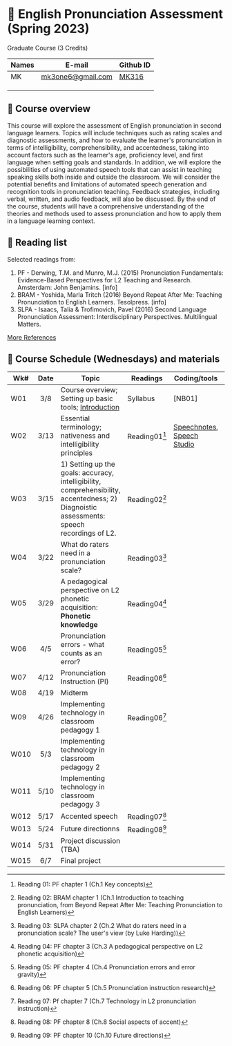 # 📕 English Pronunciation Assessment (Spring 2023)
Graduate Course (3 Credits)

|Names|E-mail|Github ID|
|--|--|--|
|MK|mk3one6@gmail.com|[MK316](https://github.com/mk316)|
||||
||||
||||


## 🍃 Course overview
This course will explore the assessment of English pronunciation in second language learners. Topics will include techniques such as rating scales and diagnostic assessments, and how to evaluate the learner's pronunciation in terms of intelligibility, comprehensibility, and accentedness, taking into account factors such as the learner's age, proficiency level, and first language when setting goals and standards. In addition, we will explore the possibilities of using automated speech tools that can assist in teaching speaking skills both inside and outside the classroom.  We will consider the potential benefits and limitations of automated speech generation and recognition tools in pronunciation teaching. Feedback strategies, including verbal, written, and audio feedback, will also be discussed. By the end of the course, students will have a comprehensive understanding of the theories and methods used to assess pronunciation and how to apply them in a language learning context.

## 🍃 Reading list

Selected readings from:

1. PF - Derwing, T.M. and Munro, M.J. (2015) Pronunciation Fundamentals: Evidence-Based Perspectives for L2 Teaching and Research. Amsterdam: John Benjamins. [info]
2. BRAM - Yoshida, Marla Tritch (2016) Beyond Repeat After Me: Teaching Pronunciation to English Learners. Tesolpress. [info]
3. SLPA - Isaacs, Talia & Trofimovich, Pavel (2016) Second Language Pronunciation Assessment: Interdisciplinary Perspectives. Multilingual Matters. 

[More References](https://github.com/MK316/Spring2023/blob/main/EPA/epa_ref.md)   

## 🍃 Course Schedule (Wednesdays) and materials


|Wk#|Date|Topic|Readings|Coding/tools|Assignments|
|--|:--:|--|--|--|--|
|W01|3/8|Course overview; Setting up basic tools; [Introduction](https://github.com/MK316/Spring2023/blob/main/EPA/EPA_W01.md)|Syllabus|[NB01]|[Todo](https://github.com/MK316/Spring2023/blob/main/EPA/todo_01.md)|
|W02|3/13|Essential terminology; nativeness and intelligibility principles |Reading01[^1]|[Speechnotes](https://speechnotes.co/), [Speech Studio](https://speech.microsoft.com/portal/pronunciationassessmenttool)||
|W03|3/15|1) Setting up the goals: accuracy, intelligibility, comprehensibility, accentedness; 2) Diagnoistic assessments: speech recordings of L2. |Reading02[^2] ||
|W04|3/22|What do raters need in a pronunciation scale? |Reading03[^3] ||
|W05|3/29|A pedagogical perspective on L2 phonetic acquisition: **Phonetic knowledge** |Reading04[^4] ||
|W06|4/5|Pronunciation errors - what counts as an error? |Reading05[^5] ||
|W07|4/12|Pronunciation Instruction (PI) | Reading06[^6]||
|W08|4/19|Midterm | ||
|W09|4/26|Implementing technology in classroom pedagogy 1 |Reading06[^7] ||
|W010|5/3| Implementing technology in classroom pedagogy 2| ||
|W011|5/10|Implementing technology in classroom pedagogy 3 | ||
|W012|5/17| Accented speech | Reading07[^8] ||
|W013|5/24| Future directionns|Reading08[^9] ||
|W014|5/31| Project discussion (TBA) | ||
|W015|6/7|Final project | ||

[^1]: Reading 01: PF chapter 1 (Ch.1 Key concepts)
[^2]: Reading 02: BRAM chapter 1 (Ch.1 Introduction to teaching pronunciation, from Beyond Repeat After Me: Teaching Pronunciation to English Learners)
[^3]: Reading 03: SLPA chapter 2 (Ch.2 What do raters need in a pronunciation scale? The user's view (by Luke Harding))
[^4]: Reading 04: PF chapter 3 (Ch.3 A pedagogical perspective on L2 phonetic acquisition)
[^5]: Reading 05: PF chapter 4 (Ch.4 Pronunciation errors and error gravity)
[^6]: Reading 06: PF chapter 5 (Ch.5 Pronunciation instruction research)
[^7]: Reading 07: Pf chapter 7 (Ch.7 Technology in L2 pronunciation instruction)
[^8]: Reading 08: PF chapter 8 (Ch.8 Social aspects of accent)
[^9]: Reading 09: PF chapter 10 (Ch.10 Future directions)

